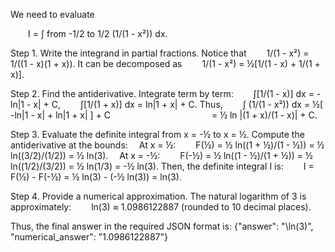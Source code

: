 We need to evaluate

  I = ∫ from -1/2 to 1/2  (1/(1 - x²)) dx.

Step 1. Write the integrand in partial fractions. Notice that
  1/(1 - x²) = 1/((1 - x)(1 + x)).
It can be decomposed as
  1/(1 - x²) = ½[1/(1 - x) + 1/(1 + x)].

Step 2. Find the antiderivative.
Integrate term by term:
  ∫[1/(1 - x)] dx = -ln|1 - x| + C,
  ∫[1/(1 + x)] dx = ln|1 + x| + C.
Thus,
  ∫ (1/(1 - x²)) dx = ½[ -ln|1 - x| + ln|1 + x| ] + C
            = ½ ln |(1 + x)/(1 - x)| + C.

Step 3. Evaluate the definite integral from x = -½ to x = ½.
Compute the antiderivative at the bounds:
 At x = ½:
  F(½) = ½ ln((1 + ½)/(1 - ½)) = ½ ln((3/2)/(1/2)) = ½ ln(3).
 At x = -½:
  F(-½) = ½ ln((1 - ½)/(1 + ½)) = ½ ln((1/2)/(3/2)) = ½ ln(1/3) = -½ ln(3).
Then, the definite integral I is:
  I = F(½) - F(-½) = ½ ln(3) - (-½ ln(3)) = ln(3).

Step 4. Provide a numerical approximation.
The natural logarithm of 3 is approximately:
  ln(3) ≈ 1.0986122887 (rounded to 10 decimal places).

Thus, the final answer in the required JSON format is:
{"answer": "\\ln(3)", "numerical_answer": "1.0986122887"}